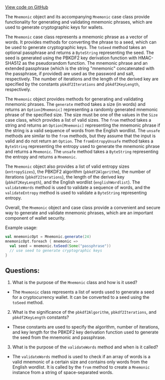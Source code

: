 [View code on GitHub](https://github.com/alephium/alephium/crypto/src/main/scala/org/alephium/crypto/wallet/Mnemonic.scala)

The `Mnemonic` object and its accompanying `Mnemonic` case class provide functionality for generating and validating mnemonic phrases, which are used to generate cryptographic keys for wallets. 

The `Mnemonic` case class represents a mnemonic phrase as a vector of words. It provides methods for converting the phrase to a seed, which can be used to generate cryptographic keys. The `toSeed` method takes an optional passphrase and returns a `ByteString` representing the seed. The seed is generated using the PBKDF2 key derivation function with HMAC-SHA512 as the pseudorandom function. The mnemonic phrase and an extended passphrase (which is the string "mnemonic" concatenated with the passphrase, if provided) are used as the password and salt, respectively. The number of iterations and the length of the derived key are specified by the constants `pbkdf2Iterations` and `pbkdf2KeyLength`, respectively.

The `Mnemonic` object provides methods for generating and validating mnemonic phrases. The `generate` method takes a size (in words) and returns an `Option[Mnemonic]` representing a randomly generated mnemonic phrase of the specified size. The size must be one of the values in the `Size` case class, which provides a list of valid sizes. The `from` method takes a string and returns an `Option[Mnemonic]` representing the mnemonic phrase if the string is a valid sequence of words from the English wordlist. The `unsafe` methods are similar to the `from` methods, but they assume that the input is valid and do not return an `Option`. The `fromEntropyUnsafe` method takes a `ByteString` representing the entropy used to generate the mnemonic phrase and returns a `Mnemonic`. The `unsafe` method takes a `ByteString` representing the entropy and returns a `Mnemonic`. 

The `Mnemonic` object also provides a list of valid entropy sizes (`entropySizes`), the PBKDF2 algorithm (`pbkdf2Algorithm`), the number of iterations (`pbkdf2Iterations`), the length of the derived key (`pbkdf2KeyLength`), and the English wordlist (`englishWordlist`). The `validateWords` method is used to validate a sequence of words, and the `validateEntropy` method is used to validate a `ByteString` representing entropy. 

Overall, the `Mnemonic` object and case class provide a convenient and secure way to generate and validate mnemonic phrases, which are an important component of wallet security. 

Example usage:

```scala
val mnemonicOpt = Mnemonic.generate(24)
mnemonicOpt.foreach { mnemonic =>
  val seed = mnemonic.toSeed(Some("passphrase"))
  // use seed to generate cryptographic keys
}
```
## Questions: 
 1. What is the purpose of the `Mnemonic` class and how is it used?
- The `Mnemonic` class represents a list of words used to generate a seed for a cryptocurrency wallet. It can be converted to a seed using the `toSeed` method.
2. What is the significance of the `pbkdf2Algorithm`, `pbkdf2Iterations`, and `pbkdf2KeyLength` constants?
- These constants are used to specify the algorithm, number of iterations, and key length for the PBKDF2 key derivation function used to generate the seed from the mnemonic and passphrase.
3. What is the purpose of the `validateWords` method and when is it called?
- The `validateWords` method is used to check if an array of words is a valid mnemonic of a certain size and contains only words from the English wordlist. It is called by the `from` method to create a `Mnemonic` instance from a string of space-separated words.